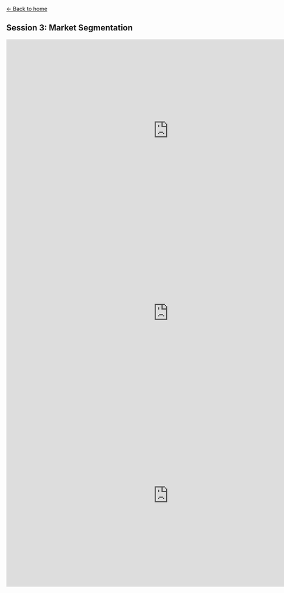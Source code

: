 [<- Back to home](https://pgtreau.github.io/marketing.html)

## Session 3: Market Segmentation

<iframe width="853" height="480" src="https://www.youtube.com/embed/pCLQkgcjMjY?list=PL14BB28B5FE99A733" title="How to Use Market Segmentation: Developing a Target Market" frameborder="0" allow="accelerometer; autoplay; clipboard-write; encrypted-media; gyroscope; picture-in-picture; web-share" allowfullscreen></iframe>

<iframe width="853" height="480" src="https://www.youtube.com/embed/qCtL8szl-Pk" title="MAR101 - CH6  - Segmentation, Targeting, &amp; Positioning" frameborder="0" allow="accelerometer; autoplay; clipboard-write; encrypted-media; gyroscope; picture-in-picture; web-share" allowfullscreen></iframe>

<iframe width="853" height="480" src="https://www.youtube.com/embed/K400f3nvtrI" title="MARKETING 101: Marketing Segmentation, Targeting, and Positioning" frameborder="0" allow="accelerometer; autoplay; clipboard-write; encrypted-media; gyroscope; picture-in-picture; web-share" allowfullscreen></iframe>
